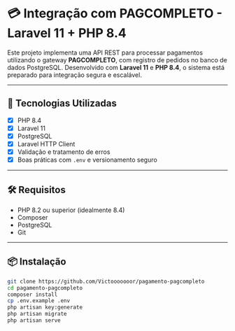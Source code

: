 # 💳 Integração com PAGCOMPLETO - Laravel 11 + PHP 8.4

Este projeto implementa uma API REST para processar pagamentos utilizando o gateway **PAGCOMPLETO**, com registro de pedidos no banco de dados PostgreSQL. Desenvolvido com **Laravel 11** e **PHP 8.4**, o sistema está preparado para integração segura e escalável.

---

## 🚀 Tecnologias Utilizadas

- [x] PHP 8.4
- [x] Laravel 11
- [x] PostgreSQL
- [x] Laravel HTTP Client
- [x] Validação e tratamento de erros
- [x] Boas práticas com `.env` e versionamento seguro

---

## 🛠️ Requisitos

- PHP 8.2 ou superior (idealmente 8.4)
- Composer
- PostgreSQL
- Git

---

## 📦 Instalação

```bash
git clone https://github.com/Victooooooor/pagamento-pagcompleto
cd pagamento-pagcompleto
composer install
cp .env.example .env
php artisan key:generate
php artisan migrate
php artisan serve
